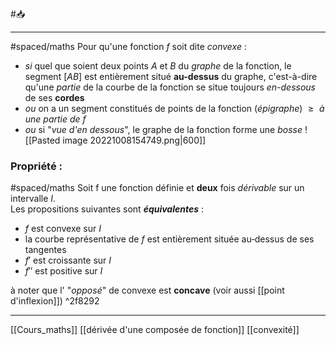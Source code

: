 #📥 
___
#spaced/maths 
Pour qu'une fonction $f$ soit dite *convexe* :
- *si* quel que soient deux points $A$ et $B$ du *graphe* de la fonction, le segment $[AB]$ est entièrement situé **au-dessus** du graphe, c'est-à-dire qu'une *partie* de la courbe de la fonction se situe toujours *en-dessous* de ses **cordes**
- *ou* on a un segment constitués de points de la fonction (*épigraphe*) $\ge\textit{ à une partie de f }$ 
- *ou* si "*vue d'en dessous*", le graphe de la fonction forme une *bosse*
![[Pasted image 20221008154749.png|600]]
### Propriété :
#spaced/maths 
Soit f une fonction définie et **deux** fois *dérivable* sur un intervalle $I$.  
Les propositions suivantes sont ***équivalentes*** :
- $f$ est convexe sur $I$
- la courbe représentative de $f$ est entièrement située au‑dessus de ses tangentes  
- $f′$ est croissante sur $I$  
- $f′′$ est positive sur $I$

à noter que l' "*opposé*" de convexe est **concave** (voir aussi [[point d'inflexion]]) ^2f8292

---
[[Cours_maths]] [[dérivée d'une composée de fonction]] [[convexité]]
